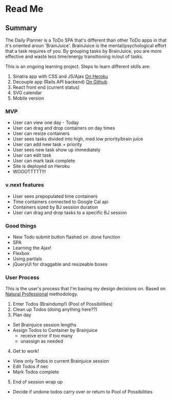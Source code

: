 # Read Me

## Summary
The Daily Planner is a ToDo SPA that's different than other ToDo apps in that it's oriented aroun 'BrainJuice'. BrainJuice is the mental/psychological effort that a task requires of you. By grouping tasks by BrainJuice, you are more effective and waste less time/energy transitioning in/out of tasks.  
  
This is an ongoing learning project. Steps to learn different skills are:  
1. Sinatra app with CSS and JS/Ajax [On Heroku](https://visual-daily-planner.herokuapp.com/todos)   
2. Decouple app (Rails API backend) [On Github](https://github.com/ShawnTe/daily-planner-rails-api)    
3. React front end (current status)  
4. SVG calendar  
5. Mobile version  

### MVP
- User can view one day - Today
- User can drag and drop containers on day times
- User can resize containers
- User sees tasks divided into high, med low priority/brain juice
- User can add new task + priority
- User sees new task show up immediately
- User can edit task
- User can mark task complete
- Site is deployed on Heroku
- WOOOTTTTT!!!

### v.next features
- User sees prepopulated time containers
- Time containers connected to Google Cal api
- Containers sized by BJ session duration
- User can drag and drop tasks to a specific BJ session

### Good things
- New Todo submit button flashed on .done function
- SPA
- Learning the Ajax!
- Flexbox
- Using partials
- jQueryUI for draggable and resizeable boxes

### User Process
This is the user's process that I'm basing my design decisions on. Based on [Natural Professional](http://www.naturalprofessional.com/) methodology.  
1. Enter Todos (Braindump!) (Pool of Possibilities)  
2. Clean up Todos (doing anything here??)  
3. Plan day  
  - Set Brainjuice session lengths  
  - Assign Todos to Container by Brainjuice  
    - receive error if too many  
    - unassign as needed  
4. Get to work!  
  - View only Todos in current Brainjuice session  
  - Edit Todos if nec  
  - Mark Todos complete  
5. End of session wrap up  
  - Decide if undone todos carry over or return to Pool of Possibilities  
